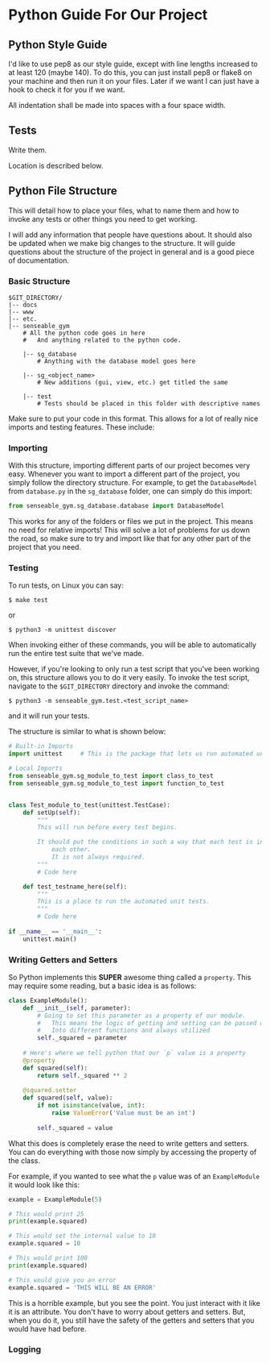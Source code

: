 # Python Guide For Our Project

## Python Style Guide

I'd like to use pep8 as our style guide, except with line lengths increased to at least 120 (maybe 140). To do this, you can just install pep8 or flake8 on your machine and then run it on your files. Later if we want I can just have a hook to check it for you if we want.

All indentation shall be made into spaces with a four space width.

## Tests

Write them.

Location is described below.

## Python File Structure

This will detail how to place your files, what to name them and how to invoke any tests or other things you need to get working.

I will add any information that people have questions about. It should also be updated when we make big changes to the structure. It will guide questions about the structure of the project in general and is a good piece of documentation.

### Basic Structure

```
$GIT_DIRECTORY/
|-- docs
|-- www
|-- etc.
|-- senseable_gym
    # All the python code goes in here
    #   And anything related to the python code.

    |-- sg_database
        # Anything with the database model goes here

    |-- sg_<object_name>
        # New additions (gui, view, etc.) get titled the same

    |-- test
        # Tests should be placed in this folder with descriptive names
```

Make sure to put your code in this format. This allows for a lot of really nice imports and testing features. These include:

### Importing

With this structure, importing different parts of our project becomes very easy. Whenever you want to import a different part of the project, you simply follow the directory structure. For example, to get the `DatabaseModel` from `database.py` in the `sg_database` folder, one can simply do this import:

```python
from senseable_gym.sg_database.database import DatabaseModel
```

This works for any of the folders or files we put in the project. This means no need for relative imports! This will solve a lot of problems for us down the road, so make sure to try and import like that for any other part of the project that you need.

### Testing

To run tests, on Linux you can say:

`$ make test`

or

`$ python3 -m unittest discover`

When invoking either of these commands, you will be able to automatically run the entire test suite that we've made.

However, if you're looking to only run a test script that you've been working on, this structure allows you to do it very easily. To invoke the test script, navigate to the `$GIT_DIRECTORY` directory and invoke the command:

`$ python3 -m senseable_gym.test.<test_script_name>`

and it will run your tests.

The structure is similar to what is shown below:

```python
# Built-in Imports
import unittest     # This is the package that lets us run automated unit tessts

# Local Imports
from senseable_gym.sg_module_to_test import class_to_test
from senseable_gym.sg_module_to_test import function_to_test


class Test_module_to_test(unittest.TestCase):
    def setUp(self):
        """
        This will run before every test begins.

        It should put the conditions in such a way that each test is independent of 
            each other.
            It is not always required.
        """
        # Code here

    def test_testname_here(self):
        """
        This is a place to run the automated unit tests.
        """
        # Code here
        
if __name__ == '__main__':
    unittest.main()
```

### Writing Getters and Setters

So Python implements this **SUPER** awesome thing called a `property`. This may require some reading, but a basic idea is as follows:

```python
class ExampleModule():
    def __init__(self, parameter):
        # Going to set this parameter as a property of our module.
        #   This means the logic of getting and setting can be passed off
        #   Into different functions and always utilized
        self._squared = parameter
    
    # Here's where we tell python that our `p` value is a property
    @property
    def squared(self):
        return self._squared ** 2
    
    @squared.setter
    def squared(self, value):
        if not isinstance(value, int):
            raise ValueError('Value must be an int')
            
        self._squared = value
```

What this does is completely erase the need to write getters and setters. You can do everything with those now simply by accessing the property of the class.

For example, if you wanted to see what the `p` value was of an `ExampleModule` it would look like this:

```python
example = ExampleModule(5)

# This would print 25
print(example.squared)

# This would set the internal value to 10
example.squared = 10

# This would print 100
print(example.squared)

# This would give you an error
example.squared = 'THIS WILL BE AN ERROR'
```

This is a horrible example, but you see the point. You just interact with it like it is an attribute. You don't have to worry about getters and setters. But, when you do it, you still have the safety of the getters and setters that you would have had before.

### Logging


